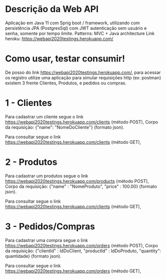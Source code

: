 
# Descrição da Web API
Aplicação em Java 11 com Sprig boot / framework, utilizando com persistência JPA (PostgresSql) 
com JWT autenticação sem usuário e senha, somente por tempo limite. 
Patterns: MVC + Java architecture
Link heroku: https://webapi2020testings.herokuapp.com/

# Como usar, testar consumir!
De posso do link https://webapi2020testings.herokuapp.com/, 
para acessar os registro utilize uma aplicação para simular requisições http (ex: postman)
existem 3 frente Clientes, Produtos, e pedidos ou compras.

# 1 - Clientes
Para cadastrar um cliente segue o link https://webapi2020testings.herokuapp.com/clients (método POST),
Corpo da requisição: {"name": "NomeDoCliente"} (formato json). 

Para consultar segue o link https://webapi2020testings.herokuapp.com/clients (método GET),

# 2 - Produtos
Para cadastrar um produtos segue o link https://webapi2020testings.herokuapp.com/products (método POST),
Corpo da requisição: {"name" : "NomeProduto", "price" : 100.00} (formato json). 

Para consultar segue o link https://webapi2020testings.herokuapp.com/clients (método GET),

# 3 - Pedidos/Compras
Para cadastrar uma compra segue o link https://webapi2020testings.herokuapp.com/orders (método POST),
Corpo da requisição: {"clientId" : IdDoClient, "productId" : IdDoProduto, "quantity": quantidade} (formato json). 

Para consultar segue o link https://webapi2020testings.herokuapp.com/orders (método GET),
